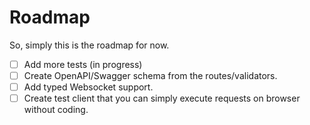 # Roadmap

So, simply this is the roadmap for now.

- [ ] Add more tests (in progress)
- [ ] Create OpenAPI/Swagger schema from the routes/validators.
- [ ] Add typed Websocket support.
- [ ] Create test client that you can simply execute requests on browser without coding.
